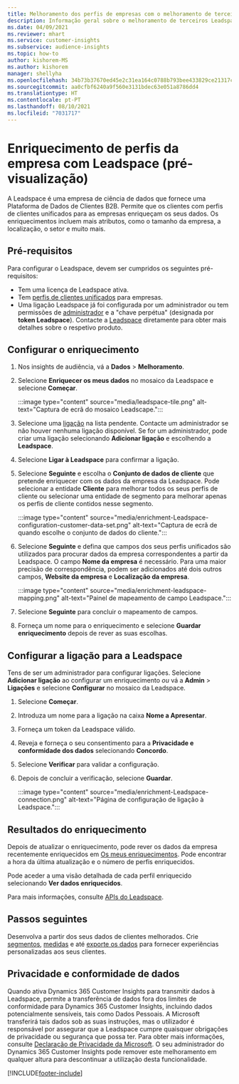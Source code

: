```yaml
---
title: Melhoramento dos perfis de empresas com o melhoramento de terceiros Leadspace
description: Informação geral sobre o melhoramento de terceiros Leadspace.
ms.date: 04/09/2021
ms.reviewer: mhart
ms.service: customer-insights
ms.subservice: audience-insights
ms.topic: how-to
author: kishorem-MS
ms.author: kishorem
manager: shellyha
ms.openlocfilehash: 34b73b37670ed45e2c31ea164c0788b793bee433829ce21317c83903f3fca1fe
ms.sourcegitcommit: aa0cfbf6240a9f560e3131bdec63e051a8786dd4
ms.translationtype: HT
ms.contentlocale: pt-PT
ms.lasthandoff: 08/10/2021
ms.locfileid: "7031717"
---
```

# <a name="enrichment-of-company-profiles-with-leadspace-preview"></a>Enriquecimento de perfis da empresa com Leadspace (pré-visualização)

A Leadspace é uma empresa de ciência de dados que fornece uma Plataforma de Dados de Clientes B2B. Permite que os clientes com perfis de clientes unificados para as empresas enriqueçam os seus dados. Os enriquecimentos incluem mais atributos, como o tamanho da empresa, a localização, o setor e muito mais.

## <a name="prerequisites"></a>Pré-requisitos

Para configurar o Leadspace, devem ser cumpridos os seguintes pré-requisitos:

- Tem uma licença de Leadspace ativa.
- Tem [perfis de clientes unificados](customer-profiles.md) para empresas.
- Uma ligação Leadspace já foi configurada por um administrador ou tem permissões de [administrador](permissions.md#administrator) e a "chave perpétua" (designada por **token Leadspace**). Contacte a [Leadspace](https://www.leadspace.com/products/leadspace-on-demand/) diretamente para obter mais detalhes sobre o respetivo produto.

## <a name="configure-the-enrichment"></a>Configurar o enriquecimento

1. Nos insights de audiência, vá a **Dados** > **Melhoramento**.

1. Selecione **Enriquecer os meus dados** no mosaico da Leadspace e selecione **Começar**.

   :::image type="content" source="media/leadspace-tile.png" alt-text="Captura de ecrã do mosaico Leadscape.":::

1. Selecione uma [ligação](connections.md) na lista pendente. Contacte um administrador se não houver nenhuma ligação disponível. Se for um administrador, pode criar uma ligação selecionando **Adicionar ligação** e escolhendo a **Leadspace**. 

1. Selecione **Ligar à Leadspace** para confirmar a ligação.

1. Selecione **Seguinte** e escolha o **Conjunto de dados de cliente** que pretende enriquecer com os dados da empresa da Leadspace. Pode selecionar a entidade **Cliente** para melhorar todos os seus perfis de cliente ou selecionar uma entidade de segmento para melhorar apenas os perfis de cliente contidos nesse segmento.

    :::image type="content" source="media/enrichment-Leadspace-configuration-customer-data-set.png" alt-text="Captura de ecrã de quando escolhe o conjunto de dados do cliente.":::

1. Selecione **Seguinte** e defina que campos dos seus perfis unificados são utilizados para procurar dados da empresa correspondentes a partir da Leadspace. O campo **Nome da empresa** é necessário. Para uma maior precisão de correspondência, podem ser adicionados até dois outros campos, **Website da empresa** e **Localização da empresa**.

   :::image type="content" source="media/enrichment-leadspace-mapping.png" alt-text="Painel de mapeamento de campo Leadspace.":::

1. Selecione **Seguinte** para concluir o mapeamento de campos.

1. Forneça um nome para o enriquecimento e selecione **Guardar enriquecimento** depois de rever as suas escolhas.


## <a name="configure-the-connection-for-leadspace"></a>Configurar a ligação para a Leadspace 

Tens de ser um administrador para configurar ligações. Selecione **Adicionar ligação** ao configurar um enriquecimento *ou* vá a **Admin** > **Ligações** e selecione **Configurar** no mosaico da Leadspace.

1. Selecione **Começar**. 

1. Introduza um nome para a ligação na caixa **Nome a Apresentar**.

1. Forneça um token da Leadspace válido.

1. Reveja e forneça o seu consentimento para a **Privacidade e conformidade dos dados** selecionando **Concordo**.

1. Selecione **Verificar** para validar a configuração.

1. Depois de concluir a verificação, selecione **Guardar**.
   
   :::image type="content" source="media/enrichment-Leadspace-connection.png" alt-text="Página de configuração de ligação à Leadspace.":::

## <a name="enrichment-results"></a>Resultados do enriquecimento

Depois de atualizar o enriquecimento, pode rever os dados da empresa recentemente enriquecidos em [Os meus enriquecimentos](enrichment-hub.md). Pode encontrar a hora da última atualização e o número de perfis enriquecidos.

Pode aceder a uma visão detalhada de cada perfil enriquecido selecionando **Ver dados enriquecidos**.

Para mais informações, consulte [APIs do Leadspace](https://support.leadspace.com/hc/en-us/sections/201997649-API).

## <a name="next-steps"></a>Passos seguintes

Desenvolva a partir dos seus dados de clientes melhorados. Crie [segmentos](segments.md), [medidas](measures.md) e até [exporte os dados](export-destinations.md) para fornecer experiências personalizadas aos seus clientes.

## <a name="data-privacy-and-compliance"></a>Privacidade e conformidade de dados

Quando ativa Dynamics 365 Customer Insights para transmitir dados à Leadspace, permite a transferência de dados fora dos limites de conformidade para Dynamics 365 Customer Insights, incluindo dados potencialmente sensíveis, tais como Dados Pessoais. A Microsoft transferirá tais dados sob as suas instruções, mas o utilizador é responsável por assegurar que a Leadspace cumpre quaisquer obrigações de privacidade ou segurança que possa ter. Para obter mais informações, consulte [Declaração de Privacidade da Microsoft](https://go.microsoft.com/fwlink/?linkid=396732).
O seu administrador do Dynamics 365 Customer Insights pode remover este melhoramento em qualquer altura para descontinuar a utilização desta funcionalidade.


[!INCLUDE[footer-include](../includes/footer-banner.md)]
